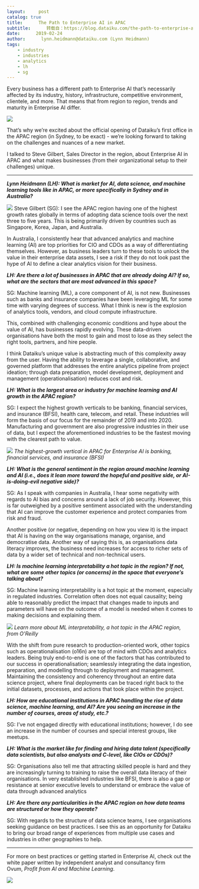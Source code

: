 ```yaml
---
layout:     post
catalog: true
title:      The Path to Enterprise AI in APAC
subtitle:      转载自：https://blog.dataiku.com/the-path-to-enterprise-ai-in-apac
date:      2019-02-24
author:      lynn.heidmann@dataiku.com (Lynn Heidmann)
tags:
    - industry
    - industries
    - analytics
    - lh
    - sg
---
```


Every business has a different path to Enterprise AI that’s necessarily affected by its industry, history, infrastructure, competitive environment, clientele, and more. That means that from region to region, trends and maturity in Enterprise AI differ.

![](https://blog.dataiku.com/hs-fs/hubfs/australia.jpg?width=5184&name=australia.jpg)


That’s why we’re excited about the official opening of Dataiku’s first office in the APAC region (in Sydney, to be exact) - we’re looking forward to taking on the challenges and nuances of a new market.

I talked to Steve Gilbert, Sales Director in the region, about Enterprise AI in APAC and what makes businesses (from their organizational setup to their challenges) unique.

---

***Lynn Heidmann (LH): What is market for AI, data science, and machine learning tools like in APAC, or more specifically in Sydney and in Australia?***

![](https://blog.dataiku.com/hs-fs/hubfs/steve-gilbert.png?width=206&name=steve-gilbert.png)
Steve Gilbert (SG): I see the APAC region having one of the highest growth rates globally in terms of adopting data science tools over the next three to five years. This is being primarily driven by countries such as Singapore, Korea, Japan, and Australia.

In Australia, I consistently hear that advanced analytics and machine learning (AI) are top priorities for CIO and CDOs as a way of differentiating themselves. However, as business leaders turn to these tools to unlock the value in their enterprise data assets, I see a risk if they do not look past the hype of AI to define a clear analytics vision for their business.

***LH: Are there a lot of businesses in APAC that are already doing AI? If so, what are the sectors that are most advanced in this space?***

SG: Machine learning (ML), a core component of AI, is not new. Businesses such as banks and insurance companies have been leveraging ML for some time with varying degrees of success. What I think is new is the explosion of analytics tools, vendors, and cloud compute infrastructure.

This, combined with challenging economic conditions and hype about the value of AI, has businesses rapidly evolving. These data-driven organisations have both the most to gain and most to lose as they select the right tools, partners, and hire people.

I think Dataiku’s unique value is abstracting much of this complexity away from the user. Having the ability to leverage a single, collaborative, and governed platform that addresses the entire analytics pipeline from project ideation; through data preparation, model development, deployment and management (operationalisation) reduces cost and risk.

***LH: What is the largest area or industry for machine learning and AI growth in the APAC region?***

SG: I expect the highest growth verticals to be banking, financial services, and insurance (BFSI), health care, telecom, and retail. These industries will form the basis of our focus for the remainder of 2019 and into 2020. Manufacturing and government are also progressive industries in their use of data, but I expect the aforementioned industries to be the fastest moving with the clearest path to value.

![](https://blog.dataiku.com/hs-fs/hubfs/bank-skyline.jpg?width=418&name=bank-skyline.jpg)
*The highest-growth vertical in APAC for Enterprise AI is banking, financial services, and insurance (BFSI)*

***LH: What is the general sentiment in the region around machine learning and AI (i.e., does it lean more toward the hopeful and positive side, or AI-is-doing-evil negative side)?***

SG: As I speak with companies in Australia, I hear some negativity with regards to AI bias and concerns around a lack of job security. However, this is far outweighed by a positive sentiment associated with the understanding that AI can improve the customer experience and protect companies from risk and fraud.

Another positive (or negative, depending on how you view it) is the impact that AI is having on the way organisations manage, organise, and democratise data. Another way of saying this is, as organisations data literacy improves, the business need increases for access to richer sets of data by a wider set of technical and non-technical users.

***LH: Is machine learning interpretability a hot topic in the region? If not, what are some other topics (or concerns) in the space that everyone’s talking about?***

SG: Machine learning interpretability is a hot topic at the moment, especially in regulated industries. Correlation often does not equal causality; being able to reasonably predict the impact that changes made to inputs and parameters will have on the outcome of a model is needed when it comes to making decisions and explaining them.

![](https://blog.dataiku.com/hs-fs/hubfs/oreilly-cover.png?width=182&name=oreilly-cover.png)
*Learn more about ML interpretability, a hot topic in the APAC region, from O'Reilly*

With the shift from pure research to production-oriented work, other topics such as operationalisation (o16n) are top of mind with CDOs and analytics leaders. Being truly end-to-end is one of the factors that has contributed to our success in operationalisation; seamlessly integrating the data ingestion, preparation, and modelling through to deployment and management. Maintaining the consistency and coherency throughout an entire data science project, where final deployments can be traced right back to the initial datasets, processes, and actions that took place within the project.

***LH: How are educational institutions in APAC handling the rise of data science, machine learning, and AI? Are you seeing an increase in the number of courses, areas of study, etc.?***

SG: I’ve not engaged directly with educational institutions; however, I do see an increase in the number of courses and special interest groups, like meetups.

***LH: What is the market like for finding and hiring data talent (specifically data scientists, but also analysts and C-level, like CIOs or CDOs)?***

SG: Organisations also tell me that attracting skilled people is hard and they are increasingly turning to training to raise the overall data literacy of their organisations. In very established industries like BFSI, there is also a gap or resistance at senior executive levels to understand or embrace the value of data through advanced analytics

***LH: Are there any particularities in the APAC region on how data teams are structured or how they operate?***

SG: With regards to the structure of data science teams, I see organisations seeking guidance on best practices. I see this as an opportunity for Dataiku to bring our broad range of experiences from multiple use cases and industries in other geographies to help.

---

For more on best practices or getting started in Enterprise AI, check out the white paper written by independent analyst and consultancy firm Ovum, *Profit from AI and Machine Learning*. 

![](https://blog.dataiku.com/hs/cta/cta/default/2123903/d050fca9-6d65-4e1d-8956-d72bf14c2916.png)

